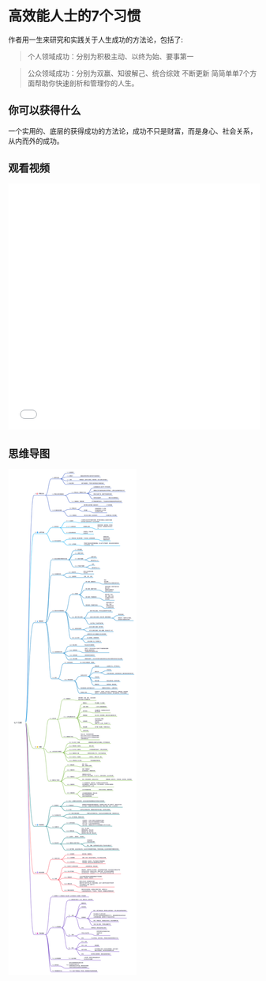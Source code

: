 # 高效能人士的7个习惯
作者用一生来研究和实践关于人生成功的方法论，包括了:
> 个人领域成功：分别为积极主动、以终为始、要事第一

> 公众领域成功：分别为双赢、知彼解己、统合综效
> 不断更新
简简单单7个方面帮助你快速剖析和管理你的人生。

## 你可以获得什么
一个实用的、底层的获得成功的方法论，成功不只是财富，而是身心、社会关系，从内而外的成功。

## 观看视频
<iframe height=498 width=510 src="//player.bilibili.com/player.html?aid=948729195&bvid=BV1Qs4y1p7db&cid=988763395&page=1" scrolling="no" border="0" frameborder="no" framespacing="0" allowfullscreen="true"> </iframe>

## 思维导图
![点击查看思维导图](asset/7habit.svg)